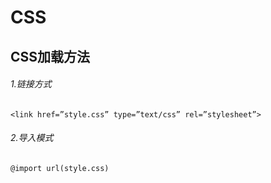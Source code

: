 # CSS

## CSS加载方法

###### 1.链接方式

```text
<link href=”style.css” type=”text/css” rel=”stylesheet”>
```

###### 2.导入模式

```text
@import url(style.css)
```